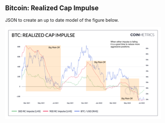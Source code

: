 ## Bitcoin: Realized Cap Impulse

JSON to create an up to date model of the figure below. 

![BTC RC Impulse](./BTC_Realized_Cap_Impulse-annotated.png)